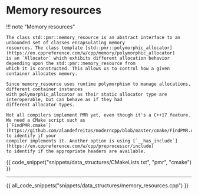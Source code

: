 # Memory resources

!!! note "Memory resources"

    The class std::pmr::memory_resource is an abstract interface to an unbounded set of classes encapsulating memory 
    resources. The class template [std::pmr::polymorphic_allocator](https://en.cppreference.com/w/cpp/memory/polymorphic_allocator)
    is an `Allocator` which exhibits different allocation behavior depending upon the std::pmr::memory_resource from 
    which it is constructed. This allows us to control how a given container allocates memory. 

    Since memory_resource uses runtime polymorphism to manage allocations, different container instances 
    with polymorphic_allocator as their static allocator type are interoperable, but can behave as if they had 
    different allocator types.

    Not all compilers implement PMR yet, even though it's a C++17 feature. We need a CMake script such as 
    [`FindPMR.cmake`](https://github.com/alandefreitas/moderncpp/blob/master/cmake/FindPMR.cmake) to identify if your 
    compiler implements it. Another option is using [`__has_include`](https://en.cppreference.com/w/cpp/preprocessor/include)
    to identify if the appropriate headers are available.

{{ code_snippet("snippets/data_structures/CMakeLists.txt", "pmr", "cmake") }}

<hr>

{{ all_code_snippets("snippets/data_structures/memory_resources.cpp") }}

     




